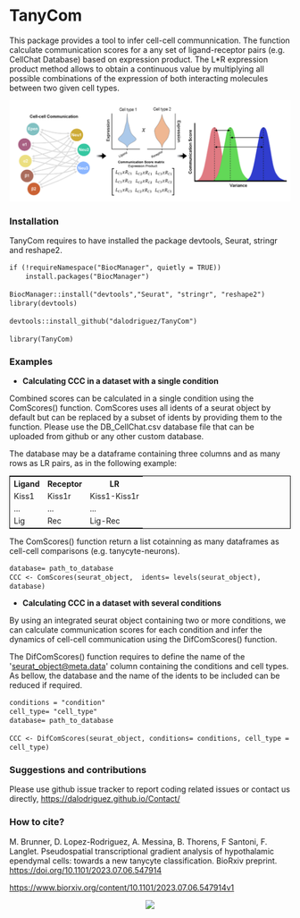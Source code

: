 # TanyCom
This package provides a tool to infer cell-cell communnication. The function calculate communication scores for a any set of ligand-receptor pairs (e.g. CellChat Database) based on expression product. The L*R expression product method allows to obtain a continuous value by multiplying all possible combinations of the expression of both interacting molecules between two given cell types.

<p align="center">
  <img width="800"  src="TanyCom.png">
</p>


### Installation 
TanyCom requires to have installed the package devtools, Seurat, stringr and reshape2. 
```
if (!requireNamespace("BiocManager", quietly = TRUE))
    install.packages("BiocManager")

BiocManager::install("devtools","Seurat", "stringr", "reshape2")
library(devtools)

devtools::install_github("dalodriguez/TanyCom")

library(TanyCom)
```

### Examples
<ul>
  <li><b>Calculating CCC in a dataset with a single condition</b></li>
</ul>


Combined scores can be calculated in a single condition using the ComScores() function. ComScores uses all idents of a seurat object by default but can be replaced by a subset of idents by providing them to the function. Please use the DB_CellChat.csv database file that can be uploaded from github or any other custom database. 

The database may be a dataframe containing three columns and as many rows as LR pairs, as in the following example: 


<table style="border:1px solid black;margin-left:auto;margin-right:auto;">
  <tr>
    <th>Ligand</th>
    <th>Receptor</th>
    <th>LR</th>
  </tr>
  <tr>
    <td>Kiss1</td>
    <td>Kiss1r</td>
    <td>Kiss1-Kiss1r</td>
  </tr>
    <tr>
    <td>...</td>
    <td>...</td>
    <td>...</td>
  </tr>
    <tr>
    <td>Lig</td>
    <td>Rec</td>
    <td>Lig-Rec</td>
  </tr>
</table>

The ComScores() function return a list cotainning as many dataframes as cell-cell comparisons (e.g. tanycyte-neurons). 
```
database= path_to_database
CCC <- ComScores(seurat_object,  idents= levels(seurat_object), database)

```
<ul>
  <li><b>Calculating CCC in a dataset with several conditions</b></li>
</ul>

By using an integrated seurat object containing two or more conditions, we can calculate communication scores for each condition and infer the dynamics of cell-cell communication using the DifComScores() function.

The DifComScores() function requires to define the name of the 'seurat_object@meta.data' column containing the conditions and cell types. As bellow, the database and the name of the idents to be included can be reduced if required. 

```
conditions = "condition"
cell_type= "cell_type"
database= path_to_database

CCC <- DifComScores(seurat_object, conditions= conditions, cell_type = cell_type)
```


### Suggestions and contributions 
Please use github issue tracker to report coding related issues or contact us directly, https://dalodriguez.github.io/Contact/

### How to cite?
M. Brunner, D. Lopez-Rodriguez, A. Messina, B. Thorens, F Santoni, F. Langlet. Pseudospatial transcriptional gradient analysis of hypothalamic ependymal cells: towards a new tanycyte classification. BioRxiv preprint. https://doi.org/10.1101/2023.07.06.547914

https://www.biorxiv.org/content/10.1101/2023.07.06.547914v1



<p align="center">
  <a href="#">
     <img src="https://api.visitorbadge.io/api/visitors?path=https%3A%2F%2Fgithub.com%2Fsqjin%2FCellChat&labelColor=%233499cc&countColor=%2370c168](https://api.visitorbadge.io/api/visitors?path=https%3A%2F%2Fgithub.com%2Fdalodriguez%2Ftest2&label=%20-%20&labelColor=%23000000&countColor=%23d9e3f0&style=flat-square)https://api.visitorbadge.io/api/visitors?path=https%3A%2F%2Fgithub.com%2Fdalodriguez%2Ftest2&label=%20-%20&labelColor=%23000000&countColor=%23d9e3f0&style=flat-square" />
   </a>
</p>

